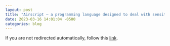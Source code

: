 ```yaml
---
layout: post
title: "Airscript – a programming language designed to deal with sensitive data"
date: 2023-03-16 14:01:04 -0500
categories: blog
---
```


<script type="text/javascript">
  window.location.href = 'https://www.airkit.com/blog/airscript-a-programming-language-designed-to-deal-with-sensitive-data/';
</script>

If you are not redirected automatically, follow this <a href="https://www.airkit.com/blog/building-language-server-index-format-indexer/">link</a>.
